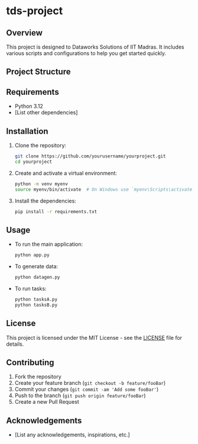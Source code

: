 # tds-project

## Overview

This project is designed to Dataworks Solutions of IIT Madras. It includes various scripts and configurations to help you get started quickly.

## Project Structure


## Requirements

- Python 3.12
- [List other dependencies]

## Installation

1. Clone the repository:
    ```sh
    git clone https://github.com/yourusername/yourproject.git
    cd yourproject
    ```

2. Create and activate a virtual environment:
    ```sh
    python -m venv myenv
    source myenv/bin/activate  # On Windows use `myenv\Scripts\activate`
    ```

3. Install the dependencies:
    ```sh
    pip install -r requirements.txt
    ```

## Usage

- To run the main application:
    ```sh
    python app.py
    ```

- To generate data:
    ```sh
    python datagen.py
    ```

- To run tasks:
    ```sh
    python tasksA.py
    python tasksB.py
    ```

## License

This project is licensed under the MIT License - see the [LICENSE](LICENSE) file for details.

## Contributing

1. Fork the repository
2. Create your feature branch (`git checkout -b feature/fooBar`)
3. Commit your changes (`git commit -am 'Add some fooBar'`)
4. Push to the branch (`git push origin feature/fooBar`)
5. Create a new Pull Request

## Acknowledgements

- [List any acknowledgements, inspirations, etc.]
